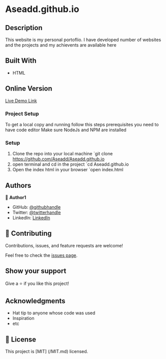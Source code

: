# Aseadd.github.io

## Description

This website is my personal portoflio. I have developed number of websites and the projects and my achievents are available here

## Built With

- HTML

## Online Version

[Live Demo Link](https://aseadd.github.io)

### Project Setup

To get a local copy and running follow this steps
prerequisites
you need to have code editor
Make sure NodeJs and NPM are installed

### Setup

1.  Clone the repo into your local machine
    `git clone https://github.com/Aseadd/Aseadd.github.io
2.  open terminal and cd in the project
    `cd Aseadd.github.io
3.  Open the index html in your browser
    `open index.html

## Authors

👤 **Author1**

- GitHub: [@githubhandle](https://github.com/Aseadd)
- Twitter: [@twitterhandle](https://twitter.com/adaTsega)
- LinkedIn: [LinkedIn](https://linkedin.com/in/addistsega)

## 🤝 Contributing

Contributions, issues, and feature requests are welcome!

Feel free to check the [issues page](../../issues/).

## Show your support

Give a ⭐️ if you like this project!

## Acknowledgments

- Hat tip to anyone whose code was used
- Inspiration
- etc

## 📝 License

This project is [MIT] (/MIT.md) licensed.
